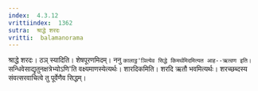 ```yaml
---
index:  4.3.12
vrittiindex:  1362
sutra:  श्राद्धे शरदः
vritti:  balamanorama 
---
```


श्राद्धे शरदः। ठञ् स्यादिति। शेषपूरणमिदम्। ननु `कालाट्ठ'ञित्येव सिद्धे किमर्थमिदमित्यत आह--ऋत्वण इति। `सन्धिवेसाद्यृतुनक्षत्रेभ्योऽणि'ति वक्ष्यमाणस्येत्यर्थः। शारदिकमिति। शरदि ऋतौ भवमित्यर्थः। शरच्छब्दस्य संवत्सरवाचित्वे तु पूर्वेणैव सिद्धम्। 

